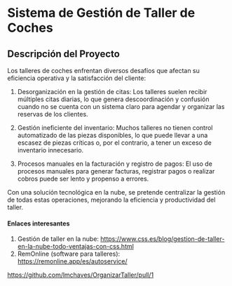 # Sistema de Gestión de Taller de Coches

## Descripción del Proyecto
Los talleres de coches enfrentan diversos desafíos que afectan su eficiencia operativa y la satisfacción del cliente:

1. Desorganización en la gestión de citas: Los talleres suelen recibir múltiples citas diarias, lo que genera descoordinación y confusión cuando no se cuenta con un sistema claro para agendar y organizar las reservas de los clientes. 

2. Gestión ineficiente del inventario: Muchos talleres no tienen control automatizado de las piezas disponibles, lo que puede llevar a una escasez de piezas críticas o, por el contrario, a tener un exceso de inventario innecesario.

3. Procesos manuales en la facturación y registro de pagos: El uso de procesos manuales para generar facturas, registrar pagos o realizar cobros puede ser lento y propenso a errores. 

Con una solución tecnológica en la nube, se pretende centralizar la gestión de todas estas operaciones, mejorando la eficiencia y productividad del taller.

#### Enlaces interesantes
1. Gestión de taller en la nube: https://www.css.es/blog/gestion-de-taller-en-la-nube-todo-ventajas-con-css.html
2. RemOnline (software para talleres): https://remonline.app/es/autoservice/



https://github.com/lmchaves/OrganizarTaller/pull/1
